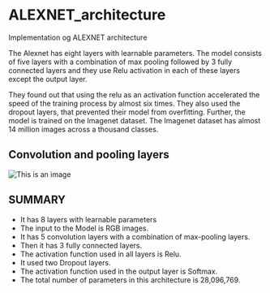 # ALEXNET_architecture
Implementation og ALEXNET architecture 

The Alexnet has eight layers with learnable parameters. The model consists of five layers with a combination of max pooling followed by 3 fully connected layers and they use Relu activation in each of these layers except the output layer.

They found out that using the relu as an activation function accelerated the speed of the training process by almost six times. They also used the dropout layers, that prevented their model from overfitting. Further, the model is trained on the Imagenet dataset. The Imagenet dataset has almost 14 million images across a thousand classes.

## Convolution and pooling layers 


![This is an image](https://cdn.analyticsvidhya.com/wp-content/uploads/2021/03/Screenshot-from-2021-03-19-16-01-03.png)


## SUMMARY
- It has 8 layers with learnable parameters
- The input to the Model is RGB images.
- It has 5 convolution layers with a combination of max-pooling layers.
- Then it has 3 fully connected layers.
- The activation function used in all layers is Relu.
- It used two Dropout layers.
- The activation function used in the output layer is Softmax.
- The total number of parameters in this architecture is 28,096,769.
